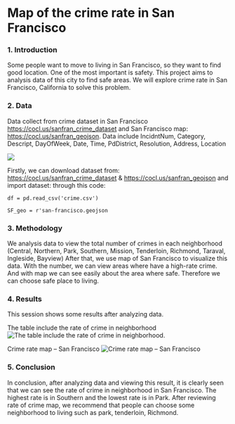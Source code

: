 # Map of the crime rate in San Francisco

### 1. Introduction

Some people want to move to living in San Francisco, so they want to find good
location. One of the most important is safety. This project aims to analysis data
of this city to find safe areas. We will explore crime rate in San Francisco,
California to solve this problem.

### 2. Data
Data collect from crime dataset in San Francisco
https://cocl.us/sanfran_crime_dataset and San Francisco map:
https://cocl.us/sanfran_geojson.
Data include IncidntNum, Category, Descript, DayOfWeek, Date, Time,
PdDistrict, Resolution, Address, Location

![](https://i.imgur.com/jHS3PM7.png)

Firstly, we can download dataset from: https://cocl.us/sanfran_crime_dataset &  https://cocl.us/sanfran_geojson and import dataset: through this code:

`df = pd.read_csv('crime.csv')` 

`SF_geo = r'san-francisco.geojson`

### 3. Methodology
We analysis data to view the total number of crimes in each neighborhood
(Central, Northern, Park, Southern, Mission, Tenderloin, Richmond, Taraval,
Ingleside, Bayview)
After that, we use map of San Francisco to visualize this data. With the number,
we can view areas where have a high-rate crime. And with map we can see
easily about the area where safe. Therefore we can choose safe place to living.

### 4. Results
This session shows some results after analyzing data.

The table include the rate of crime in neighborhood
![The table include the rate of crime in neighborhood.](https://imgur.com/gM4Wvna.png)


Crime rate map – San Francisco
![Crime rate map – San Francisco](https://imgur.com/SlQbH82.png)

### 5. Conclusion
In conclusion, after analyzing data and viewing this result, it is clearly seen that
we can see the rate of crime in neighborhood in San Francisco. The highest rate
is in Southern and the lowest rate is in Park. After reviewing rate of crime map,
we recommend that people can choose some neighborhood to living such as
park, tenderloin, Richmond.
